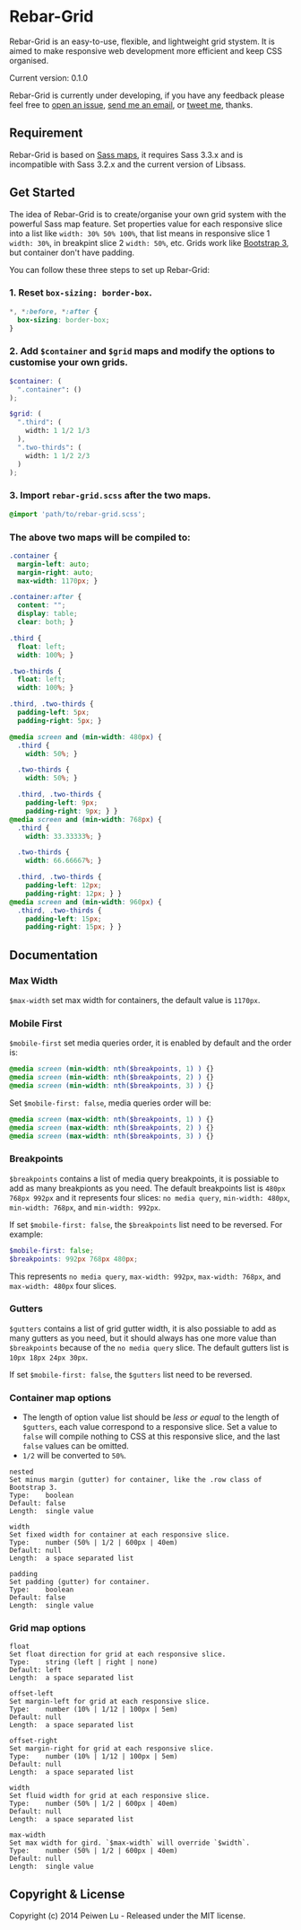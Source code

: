
# Rebar-Grid

Rebar-Grid is an easy-to-use, flexible, and lightweight grid stystem. It is aimed to make responsive web development more efficient and keep CSS organised.

Current version: 0.1.0

Rebar-Grid is currently under developing, if you have any feedback please feel free to [open an issue](https://github.com/P233/Rebar-Grid/issues), [send me an email](mailto:hi@peiwen.lu), or [tweet me](https://twitter.com/PeiwenLu), thanks.


## Requirement

Rebar-Grid is based on [Sass maps](http://sass-lang.com/documentation/file.SASS_REFERENCE.html#maps), it requires Sass 3.3.x and is incompatible with Sass 3.2.x and the current version of Libsass.


## Get Started

The idea of Rebar-Grid is to create/organise your own grid system with the powerful Sass map feature. Set properties value for each responsive slice into a list like `width: 30% 50% 100%`, that list means in responsive slice 1 `width: 30%`, in breakpint slice 2 `width: 50%`, etc. Grids work like [Bootstrap 3](http://getbootstrap.com/css/#grid), but container don't have padding.

You can follow these three steps to set up Rebar-Grid:

### 1. Reset `box-sizing: border-box`.

```css
*, *:before, *:after {
  box-sizing: border-box;
}
```

### 2. Add `$container` and `$grid` maps and modify the options to customise your own grids.

```scss
$container: (
  ".container": ()
);

$grid: (
  ".third": (
    width: 1 1/2 1/3
  ),
  ".two-thirds": (
    width: 1 1/2 2/3
  )
);
```


### 3. Import `rebar-grid.scss` after the two maps.

```scss
@import 'path/to/rebar-grid.scss';
```

### The above two maps will be compiled to:

```css
.container {
  margin-left: auto;
  margin-right: auto;
  max-width: 1170px; }

.container:after {
  content: "";
  display: table;
  clear: both; }

.third {
  float: left;
  width: 100%; }

.two-thirds {
  float: left;
  width: 100%; }

.third, .two-thirds {
  padding-left: 5px;
  padding-right: 5px; }

@media screen and (min-width: 480px) {
  .third {
    width: 50%; }

  .two-thirds {
    width: 50%; }

  .third, .two-thirds {
    padding-left: 9px;
    padding-right: 9px; } }
@media screen and (min-width: 768px) {
  .third {
    width: 33.33333%; }

  .two-thirds {
    width: 66.66667%; }

  .third, .two-thirds {
    padding-left: 12px;
    padding-right: 12px; } }
@media screen and (min-width: 960px) {
  .third, .two-thirds {
    padding-left: 15px;
    padding-right: 15px; } }
```



## Documentation

### Max Width

`$max-width` set max width for containers, the default value is `1170px`.


### Mobile First

`$mobile-first` set media queries order, it is enabled by default and the order is:

```scss
@media screen (min-width: nth($breakpoints, 1) ) {}
@media screen (min-width: nth($breakpoints, 2) ) {}
@media screen (min-width: nth($breakpoints, 3) ) {}
```

Set `$mobile-first: false`, media queries order will be:

```scss
@media screen (max-width: nth($breakpoints, 1) ) {}
@media screen (max-width: nth($breakpoints, 2) ) {}
@media screen (max-width: nth($breakpoints, 3) ) {}
```


### Breakpoints

`$breakpoints` contains a list of media query breakpoints, it is possiable to add as many breakpionts as you need. The default breakpoints list is `480px 768px 992px` and it represents four slices: `no media query`, `min-width: 480px`, `min-width: 768px`, and `min-width: 992px`.

If set `$mobile-first: false`, the `$breakpoints` list need to be reversed. For example:

```scss
$mobile-first: false;
$breakpoints: 992px 768px 480px;
```

This represents `no media query`, `max-width: 992px`, `max-width: 768px`, and `max-width: 480px` four slices.


### Gutters

`$gutters` contains a list of grid gutter width, it is also possiable to add as many gutters as you need, but it should always has one more value than `$breakpoints` because of the `no media query` slice. The default gutters list is `10px 18px 24px 30px`.

If set `$mobile-first: false`, the `$gutters` list need to be reversed.


### Container map options

* The length of option value list should be *less or equal* to the length of `$gutters`, each value correspond to a responsive slice. Set a value to `false` will compile nothing to CSS at this responsive slice, and the last `false` values can be omitted.
* `1/2` will be converted to `50%`.

```
nested
Set minus margin (gutter) for container, like the .row class of Bootstrap 3.
Type:    boolean
Default: false
Length:  single value
```

```
width
Set fixed width for container at each responsive slice.
Type:    number (50% | 1/2 | 600px | 40em)
Default: null
Length:  a space separated list
```

```
padding
Set padding (gutter) for container.
Type:    boolean
Default: false
Length:  single value
```


### Grid map options

```
float
Set float direction for grid at each responsive slice.
Type:    string (left | right | none)
Default: left
Length:  a space separated list
```

```
offset-left
Set margin-left for grid at each responsive slice.
Type:    number (10% | 1/12 | 100px | 5em)
Default: null
Length:  a space separated list
```

```
offset-right
Set margin-right for grid at each responsive slice.
Type:    number (10% | 1/12 | 100px | 5em)
Default: null
Length:  a space separated list
```

```
width
Set fluid width for grid at each responsive slice.
Type:    number (50% | 1/2 | 600px | 40em)
Default: null
Length:  a space separated list
```

```
max-width
Set max width for gird. `$max-width` will override `$width`.
Type:    number (50% | 1/2 | 600px | 40em)
Default: null
Length:  single value
```


## Copyright & License

Copyright (c) 2014 Peiwen Lu - Released under the MIT license.
